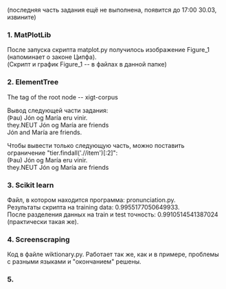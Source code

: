 (последняя часть задания ещё не выполнена, появится до 17:00 30.03, извините)

### 1. MatPlotLib  

После запуска скрипта matplot.py получилось изображение Figure_1 (напоминает о законе Ципфа).  
(Скрипт и график Figure_1 -- в файлах в данной папке)

### 2. ElementTree

The tag of the root node -- xigt-corpus

Вывод следующей части задания:  
(Þau) Jón og María eru vinir.  
they.NEUT Jón og María are friends  
Jón and María are friends.    

Чтобы вывести только следующую часть, можно поставить ограничение "tier.findall('.//item')[:2]":  
(Þau) Jón og María eru vinir.  
they.NEUT Jón og María are friends  
 
 
### 3. Scikit learn  

Файл, в котором находится программа: pronunciation.py.  
Результаты скрипта на training data: 0.9955177050649933.  
После разделения данных на train и test точность: 0.9910514541387024 (практически такая же).

### 4. Screenscraping

Код в файле wiktionary.py. Работает так же, как и в примере, проблемы с разными языками и "окончанием" решены.

### 5. 


